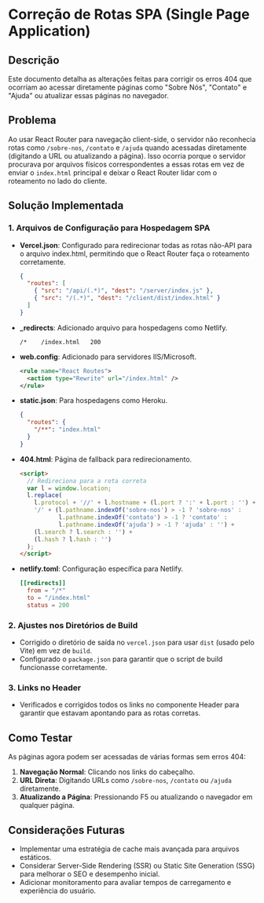 # Correção de Rotas SPA (Single Page Application)

## Descrição
Este documento detalha as alterações feitas para corrigir os erros 404 que ocorriam ao acessar diretamente páginas como "Sobre Nós", "Contato" e "Ajuda" ou atualizar essas páginas no navegador.

## Problema
Ao usar React Router para navegação client-side, o servidor não reconhecia rotas como `/sobre-nos`, `/contato` e `/ajuda` quando acessadas diretamente (digitando a URL ou atualizando a página). Isso ocorria porque o servidor procurava por arquivos físicos correspondentes a essas rotas em vez de enviar o `index.html` principal e deixar o React Router lidar com o roteamento no lado do cliente.

## Solução Implementada

### 1. Arquivos de Configuração para Hospedagem SPA

- **Vercel.json**: Configurado para redirecionar todas as rotas não-API para o arquivo index.html, permitindo que o React Router faça o roteamento corretamente.
  ```json
  {
    "routes": [
      { "src": "/api/(.*)", "dest": "/server/index.js" },
      { "src": "/(.*)", "dest": "/client/dist/index.html" }
    ]
  }
  ```

- **_redirects**: Adicionado arquivo para hospedagens como Netlify.
  ```
  /*    /index.html   200
  ```

- **web.config**: Adicionado para servidores IIS/Microsoft.
  ```xml
  <rule name="React Routes">
    <action type="Rewrite" url="/index.html" />
  </rule>
  ```

- **static.json**: Para hospedagens como Heroku.
  ```json
  {
    "routes": {
      "/**": "index.html"
    }
  }
  ```

- **404.html**: Página de fallback para redirecionamento.
  ```html
  <script>
    // Redireciona para a rota correta
    var l = window.location;
    l.replace(
      l.protocol + '//' + l.hostname + (l.port ? ':' + l.port : '') +
      '/' + (l.pathname.indexOf('sobre-nos') > -1 ? 'sobre-nos' : 
             l.pathname.indexOf('contato') > -1 ? 'contato' : 
             l.pathname.indexOf('ajuda') > -1 ? 'ajuda' : '') +
      (l.search ? l.search : '') +
      (l.hash ? l.hash : '')
    );
  </script>
  ```

- **netlify.toml**: Configuração específica para Netlify.
  ```toml
  [[redirects]]
    from = "/*"
    to = "/index.html"
    status = 200
  ```

### 2. Ajustes nos Diretórios de Build

- Corrigido o diretório de saída no `vercel.json` para usar `dist` (usado pelo Vite) em vez de `build`.
- Configurado o `package.json` para garantir que o script de build funcionasse corretamente.

### 3. Links no Header

- Verificados e corrigidos todos os links no componente Header para garantir que estavam apontando para as rotas corretas.

## Como Testar

As páginas agora podem ser acessadas de várias formas sem erros 404:

1. **Navegação Normal**: Clicando nos links do cabeçalho.
2. **URL Direta**: Digitando URLs como `/sobre-nos`, `/contato` ou `/ajuda` diretamente.
3. **Atualizando a Página**: Pressionando F5 ou atualizando o navegador em qualquer página.

## Considerações Futuras

- Implementar uma estratégia de cache mais avançada para arquivos estáticos.
- Considerar Server-Side Rendering (SSR) ou Static Site Generation (SSG) para melhorar o SEO e desempenho inicial.
- Adicionar monitoramento para avaliar tempos de carregamento e experiência do usuário. 